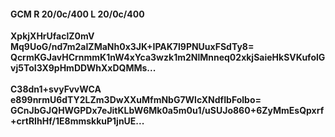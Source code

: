 #### GCM R 20/0c/400 L 20/0c/400
**XpkjXHrUfaclZ0mV**<br/>**Mq9UoG/nd7m2aIZMaNh0x3JK+IPAK7l9PNUuxFSdTy8=**<br/>**QcrmKGJavHCrnmmK1nW4xYca3wzk1m2NlMnneq02xkjSaieHkSVKufolGvj5ToI3X9pHmDDWhXxDQMMs...**<br/><br/>
**C38dn1+svyFvvWCA**<br/>**e899nrmU6dTY2LZm3DwXXuMfmNbG7WlcXNdfIbFolbo=**<br/>**GCnJbGJQHWGPDx7eJitKLbW6Mk0a5m0u1/uSUJo860+6ZyMmEsQpxrf+crtRIhHf/1E8mmskkuP1jnUE...**
